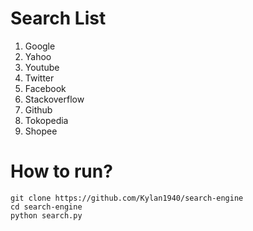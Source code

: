 # Search List
1. Google
2. Yahoo
3. Youtube
4. Twitter
5. Facebook
6. Stackoverflow
7. Github
8. Tokopedia
9. Shopee

# How to run?
```
git clone https://github.com/Kylan1940/search-engine
cd search-engine
python search.py
```
